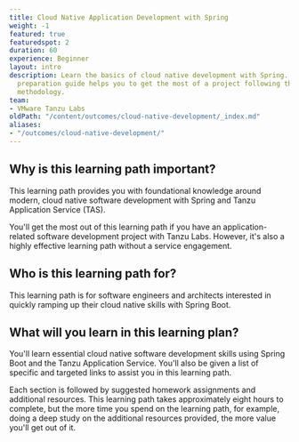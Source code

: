 ```yaml
---
title: Cloud Native Application Development with Spring
weight: -1
featured: true
featuredspot: 2
duration: 60
experience: Beginner
layout: intro
description: Learn the basics of cloud native development with Spring. This developer
  preparation guide helps you to get the most of a project following the Tanzu Labs
  methodology.
team:
- VMware Tanzu Labs
oldPath: "/content/outcomes/cloud-native-development/_index.md"
aliases:
- "/outcomes/cloud-native-development/"
---
```

 
## Why is this learning path important?

This learning path provides you with foundational knowledge around modern, cloud native software development with Spring and Tanzu Application Service (TAS).

You'll get the most out of this learning path if you have an application-related software development project with Tanzu Labs. However, it's also a highly effective learning path without a service engagement.

## Who is this learning path for?
 
This learning path is for software engineers and architects interested in quickly ramping up their cloud native skills with Spring Boot. 

## What will you learn in this learning plan?
 
You'll learn essential cloud native software development skills using Spring Boot and the Tanzu Application Service. You'll also be given a list of specific and targeted links to assist you in this learning path.

Each section is followed by suggested homework assignments and additional resources. This learning path takes approximately eight hours to complete, but the more time you spend on the learning path, for example, doing a deep study on the additional resources provided, the more value you'll get out of it.
